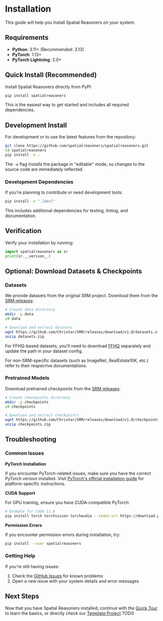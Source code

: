 # Installation

This guide will help you install Spatial Reasoners on your system.

## Requirements

- **Python**: 3.11+ (Recommended: 3.13)
- **PyTorch**: 1.13+
- **PyTorch Lightning**: 2.0+

## Quick Install (Recommended)

Install Spatial Reasoners directly from PyPI:

```bash
pip install spatialreasoners
```

This is the easiest way to get started and includes all required dependencies.

## Development Install

For development or to use the latest features from the repository:

```bash
git clone https://github.com/spatialreasoners/spatialreasoners.git
cd spatialreasoners
pip install -e .
```

The `-e` flag installs the package in "editable" mode, so changes to the source code are immediately reflected.

### Development Dependencies

If you're planning to contribute or need development tools:

```bash
pip install -e ".[dev]"
```

This includes additional dependencies for testing, linting, and documentation.

## Verification

Verify your installation by running:

```python
import spatialreasoners as sr
print(sr.__version__)
```

## Optional: Download Datasets & Checkpoints

### Datasets

We provide datasets from the original SRM project. Download them from the [SRM releases](https://github.com/Chrixtar/SRM/releases):

```bash
# Create data directory
mkdir -p data
cd data

# Download and extract datasets
wget https://github.com/Chrixtar/SRM/releases/download/v1.0/datasets.zip
unzip datasets.zip
```

For FFHQ-based datasets, you'll need to download [FFHQ](https://github.com/NVlabs/ffhq-dataset) separately and update the path in your dataset config.

For non-SRM-specific datasets (such as ImageNet, RealEstate10K, etc.) refer to their respecrive documentations.

### Pretrained Models

Download pretrained checkpoints from the [SRM releases](https://github.com/Chrixtar/SRM/releases):

```bash
# Create checkpoints directory
mkdir -p checkpoints
cd checkpoints

# Download and extract checkpoints
wget https://github.com/Chrixtar/SRM/releases/download/v1.0/checkpoints.zip
unzip checkpoints.zip
```

## Troubleshooting

### Common Issues

**PyTorch Installation**

If you encounter PyTorch-related issues, make sure you have the correct PyTorch version installed. Visit [PyTorch's official installation guide](https://pytorch.org/get-started/locally/) for platform-specific instructions.

**CUDA Support**

For GPU training, ensure you have CUDA-compatible PyTorch:

```bash
# Example for CUDA 11.8
pip install torch torchvision torchaudio --index-url https://download.pytorch.org/whl/cu118
```

**Permission Errors**

If you encounter permission errors during installation, try:

```bash
pip install --user spatialreasoners
```

### Getting Help

If you're still having issues:

1. Check the [GitHub Issues](https://github.com/spatialreasoners/spatialreasoners/issues) for known problems
2. Open a new issue with your system details and error messages
<!-- 3. Join the [GitHub Discussions](https://github.com/spatialreasoners/spatialreasoners/discussions) for community support -->

## Next Steps

Now that you have Spatial Reasoners installed, continue with the [Quick Tour](quick-tour.md) to learn the basics, or directly check our [Template Project]() TODO